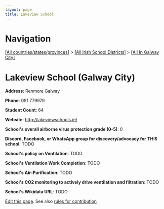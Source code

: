 ```yaml
---
layout: page
title: Lakeview School
---
```

# Navigation

[[All countries/states/provinces]](../../..) > [[All Irish School Districts]](../..) > [[All In Galway City]](..)

# Lakeview School (Galway City)

**Address**: Renmore Galway

**Phone**: 091 779979

**Student Count**: 64

**Website**: <http://lakeviewschools.ie/>

**School's overall airborne virus protection grade (0-5)**: 0

**Discord, Facebook, or WhatsApp group for discovery/advocacy for THIS school**: TODO

**School's policy on Ventilation**: TODO

**School's Ventilation Work Completion**: TODO

**School's Air-Purification**: TODO

**School's CO2 monitoring to actively drive ventilation and filtration**: TODO

**School's Wikidata URL**: TODO


[Edit this page](https://github.com/ventilate-schools/Ireland/edit/main/./Galway_City/Lakeview_School.md). See also [rules for contribution](../../../contribution-rules/)